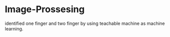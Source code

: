 # Image-Prossesing
identified one finger and two finger by using teachable machine as machine learning.
